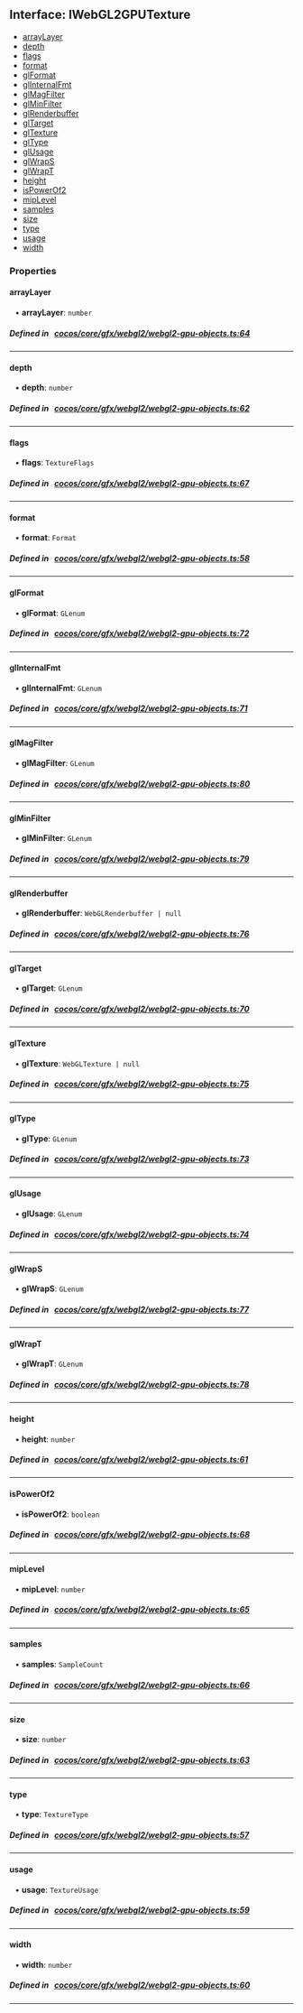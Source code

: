 ## Interface: IWebGL2GPUTexture

- [arrayLayer](#arrayLayer)
- [depth](#depth)
- [flags](#flags)
- [format](#format)
- [glFormat](#glFormat)
- [glInternalFmt](#glInternalFmt)
- [glMagFilter](#glMagFilter)
- [glMinFilter](#glMinFilter)
- [glRenderbuffer](#glRenderbuffer)
- [glTarget](#glTarget)
- [glTexture](#glTexture)
- [glType](#glType)
- [glUsage](#glUsage)
- [glWrapS](#glWrapS)
- [glWrapT](#glWrapT)
- [height](#height)
- [isPowerOf2](#isPowerOf2)
- [mipLevel](#mipLevel)
- [samples](#samples)
- [size](#size)
- [type](#type)
- [usage](#usage)
- [width](#width)

### Properties

#### arrayLayer

<div style="margin-left: 10px;">


• **arrayLayer**: ``number``

</div>

##### Defined in &nbsp;   [cocos/core/gfx/webgl2/webgl2-gpu-objects.ts:64](https://github.com/cocos-creator/engine/blob/c7bf6b8a9/cocos/core/gfx/webgl2/webgl2-gpu-objects.ts#L64)&nbsp;
___
#### depth

<div style="margin-left: 10px;">


• **depth**: ``number``

</div>

##### Defined in &nbsp;   [cocos/core/gfx/webgl2/webgl2-gpu-objects.ts:62](https://github.com/cocos-creator/engine/blob/c7bf6b8a9/cocos/core/gfx/webgl2/webgl2-gpu-objects.ts#L62)&nbsp;
___
#### flags

<div style="margin-left: 10px;">


• **flags**: ``TextureFlags``

</div>

##### Defined in &nbsp;   [cocos/core/gfx/webgl2/webgl2-gpu-objects.ts:67](https://github.com/cocos-creator/engine/blob/c7bf6b8a9/cocos/core/gfx/webgl2/webgl2-gpu-objects.ts#L67)&nbsp;
___
#### format

<div style="margin-left: 10px;">


• **format**: ``Format``

</div>

##### Defined in &nbsp;   [cocos/core/gfx/webgl2/webgl2-gpu-objects.ts:58](https://github.com/cocos-creator/engine/blob/c7bf6b8a9/cocos/core/gfx/webgl2/webgl2-gpu-objects.ts#L58)&nbsp;
___
#### glFormat

<div style="margin-left: 10px;">


• **glFormat**: ``GLenum``

</div>

##### Defined in &nbsp;   [cocos/core/gfx/webgl2/webgl2-gpu-objects.ts:72](https://github.com/cocos-creator/engine/blob/c7bf6b8a9/cocos/core/gfx/webgl2/webgl2-gpu-objects.ts#L72)&nbsp;
___
#### glInternalFmt

<div style="margin-left: 10px;">


• **glInternalFmt**: ``GLenum``

</div>

##### Defined in &nbsp;   [cocos/core/gfx/webgl2/webgl2-gpu-objects.ts:71](https://github.com/cocos-creator/engine/blob/c7bf6b8a9/cocos/core/gfx/webgl2/webgl2-gpu-objects.ts#L71)&nbsp;
___
#### glMagFilter

<div style="margin-left: 10px;">


• **glMagFilter**: ``GLenum``

</div>

##### Defined in &nbsp;   [cocos/core/gfx/webgl2/webgl2-gpu-objects.ts:80](https://github.com/cocos-creator/engine/blob/c7bf6b8a9/cocos/core/gfx/webgl2/webgl2-gpu-objects.ts#L80)&nbsp;
___
#### glMinFilter

<div style="margin-left: 10px;">


• **glMinFilter**: ``GLenum``

</div>

##### Defined in &nbsp;   [cocos/core/gfx/webgl2/webgl2-gpu-objects.ts:79](https://github.com/cocos-creator/engine/blob/c7bf6b8a9/cocos/core/gfx/webgl2/webgl2-gpu-objects.ts#L79)&nbsp;
___
#### glRenderbuffer

<div style="margin-left: 10px;">


• **glRenderbuffer**: ``WebGLRenderbuffer | null``

</div>

##### Defined in &nbsp;   [cocos/core/gfx/webgl2/webgl2-gpu-objects.ts:76](https://github.com/cocos-creator/engine/blob/c7bf6b8a9/cocos/core/gfx/webgl2/webgl2-gpu-objects.ts#L76)&nbsp;
___
#### glTarget

<div style="margin-left: 10px;">


• **glTarget**: ``GLenum``

</div>

##### Defined in &nbsp;   [cocos/core/gfx/webgl2/webgl2-gpu-objects.ts:70](https://github.com/cocos-creator/engine/blob/c7bf6b8a9/cocos/core/gfx/webgl2/webgl2-gpu-objects.ts#L70)&nbsp;
___
#### glTexture

<div style="margin-left: 10px;">


• **glTexture**: ``WebGLTexture | null``

</div>

##### Defined in &nbsp;   [cocos/core/gfx/webgl2/webgl2-gpu-objects.ts:75](https://github.com/cocos-creator/engine/blob/c7bf6b8a9/cocos/core/gfx/webgl2/webgl2-gpu-objects.ts#L75)&nbsp;
___
#### glType

<div style="margin-left: 10px;">


• **glType**: ``GLenum``

</div>

##### Defined in &nbsp;   [cocos/core/gfx/webgl2/webgl2-gpu-objects.ts:73](https://github.com/cocos-creator/engine/blob/c7bf6b8a9/cocos/core/gfx/webgl2/webgl2-gpu-objects.ts#L73)&nbsp;
___
#### glUsage

<div style="margin-left: 10px;">


• **glUsage**: ``GLenum``

</div>

##### Defined in &nbsp;   [cocos/core/gfx/webgl2/webgl2-gpu-objects.ts:74](https://github.com/cocos-creator/engine/blob/c7bf6b8a9/cocos/core/gfx/webgl2/webgl2-gpu-objects.ts#L74)&nbsp;
___
#### glWrapS

<div style="margin-left: 10px;">


• **glWrapS**: ``GLenum``

</div>

##### Defined in &nbsp;   [cocos/core/gfx/webgl2/webgl2-gpu-objects.ts:77](https://github.com/cocos-creator/engine/blob/c7bf6b8a9/cocos/core/gfx/webgl2/webgl2-gpu-objects.ts#L77)&nbsp;
___
#### glWrapT

<div style="margin-left: 10px;">


• **glWrapT**: ``GLenum``

</div>

##### Defined in &nbsp;   [cocos/core/gfx/webgl2/webgl2-gpu-objects.ts:78](https://github.com/cocos-creator/engine/blob/c7bf6b8a9/cocos/core/gfx/webgl2/webgl2-gpu-objects.ts#L78)&nbsp;
___
#### height

<div style="margin-left: 10px;">


• **height**: ``number``

</div>

##### Defined in &nbsp;   [cocos/core/gfx/webgl2/webgl2-gpu-objects.ts:61](https://github.com/cocos-creator/engine/blob/c7bf6b8a9/cocos/core/gfx/webgl2/webgl2-gpu-objects.ts#L61)&nbsp;
___
#### isPowerOf2

<div style="margin-left: 10px;">


• **isPowerOf2**: ``boolean``

</div>

##### Defined in &nbsp;   [cocos/core/gfx/webgl2/webgl2-gpu-objects.ts:68](https://github.com/cocos-creator/engine/blob/c7bf6b8a9/cocos/core/gfx/webgl2/webgl2-gpu-objects.ts#L68)&nbsp;
___
#### mipLevel

<div style="margin-left: 10px;">


• **mipLevel**: ``number``

</div>

##### Defined in &nbsp;   [cocos/core/gfx/webgl2/webgl2-gpu-objects.ts:65](https://github.com/cocos-creator/engine/blob/c7bf6b8a9/cocos/core/gfx/webgl2/webgl2-gpu-objects.ts#L65)&nbsp;
___
#### samples

<div style="margin-left: 10px;">


• **samples**: ``SampleCount``

</div>

##### Defined in &nbsp;   [cocos/core/gfx/webgl2/webgl2-gpu-objects.ts:66](https://github.com/cocos-creator/engine/blob/c7bf6b8a9/cocos/core/gfx/webgl2/webgl2-gpu-objects.ts#L66)&nbsp;
___
#### size

<div style="margin-left: 10px;">


• **size**: ``number``

</div>

##### Defined in &nbsp;   [cocos/core/gfx/webgl2/webgl2-gpu-objects.ts:63](https://github.com/cocos-creator/engine/blob/c7bf6b8a9/cocos/core/gfx/webgl2/webgl2-gpu-objects.ts#L63)&nbsp;
___
#### type

<div style="margin-left: 10px;">


• **type**: ``TextureType``

</div>

##### Defined in &nbsp;   [cocos/core/gfx/webgl2/webgl2-gpu-objects.ts:57](https://github.com/cocos-creator/engine/blob/c7bf6b8a9/cocos/core/gfx/webgl2/webgl2-gpu-objects.ts#L57)&nbsp;
___
#### usage

<div style="margin-left: 10px;">


• **usage**: ``TextureUsage``

</div>

##### Defined in &nbsp;   [cocos/core/gfx/webgl2/webgl2-gpu-objects.ts:59](https://github.com/cocos-creator/engine/blob/c7bf6b8a9/cocos/core/gfx/webgl2/webgl2-gpu-objects.ts#L59)&nbsp;
___
#### width

<div style="margin-left: 10px;">


• **width**: ``number``

</div>

##### Defined in &nbsp;   [cocos/core/gfx/webgl2/webgl2-gpu-objects.ts:60](https://github.com/cocos-creator/engine/blob/c7bf6b8a9/cocos/core/gfx/webgl2/webgl2-gpu-objects.ts#L60)&nbsp;
___
